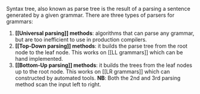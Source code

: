Syntax tree, also known as parse tree is the result of a parsing a sentence generated by a given grammar.
There are three types of parsers for grammars:
1. **[[Universal parsing]] methods**: algorithms that can parse any grammar, but are too inefficient to use in production compilers.
2. **[[Top-Down parsing]] methods**: it builds the parse tree from the root node to the leaf node. This works on [[LL grammars]] which can be hand implemented.
3. **[[Bottom-Up parsing]] methods**: it builds the trees from the leaf nodes up to the root node. This works on [[LR grammars]] which can constructed by automated tools.
**NB**: Both the 2nd and 3rd parsing method scan the input left to right.